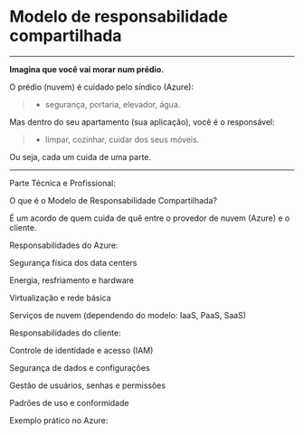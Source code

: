 # **Modelo de responsabilidade compartilhada**

---

**Imagina que você vai morar num prédio.**

O prédio (nuvem) é cuidado pelo síndico (Azure):  
> - segurança, portaria, elevador, água.

Mas dentro do seu apartamento (sua aplicação), você é o responsável:  
> - limpar, cozinhar, cuidar dos seus móveis.


Ou seja, cada um cuida de uma parte.


---

Parte Técnica e Profissional:

O que é o Modelo de Responsabilidade Compartilhada?

É um acordo de quem cuida de quê entre o provedor de nuvem (Azure) e o cliente.

Responsabilidades do Azure:

Segurança física dos data centers

Energia, resfriamento e hardware

Virtualização e rede básica

Serviços de nuvem (dependendo do modelo: IaaS, PaaS, SaaS)


Responsabilidades do cliente:

Controle de identidade e acesso (IAM)

Segurança de dados e configurações

Gestão de usuários, senhas e permissões

Padrões de uso e conformidade


Exemplo prático no Azure: